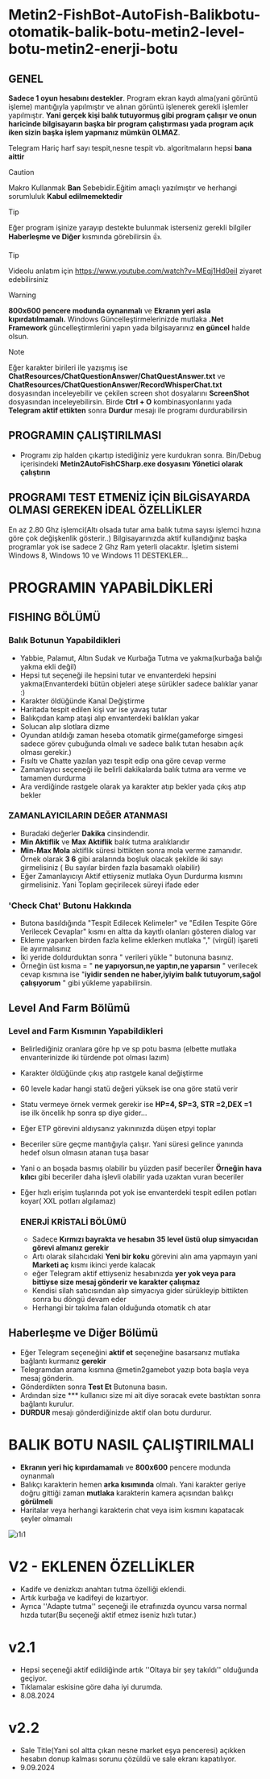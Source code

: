 # Metin2-FishBot-AutoFish-Balikbotu-otomatik-balik-botu-metin2-level-botu-metin2-enerji-botu

## GENEL 

**Sadece 1 oyun hesabını destekler**. Program ekran kaydı alma(yani görüntü işleme) mantığıyla yapılmıştır ve alınan görüntü işlenerek gerekli işlemler yapılmıştır. **Yani gerçek kişi balık tutuyormuş gibi program çalışır ve onun haricinde bilgisayarın başka bir program çalıştırması yada program açık iken sizin başka işlem yapmanız mümkün OLMAZ**.

Telegram Hariç harf sayı tespit,nesne tespit vb. algoritmaların hepsi **bana aittir**

> [!CAUTION]
> Makro Kullanmak **Ban** Sebebidir.Eğitim amaçlı yazılmıştır ve herhangi sorumluluk **Kabul edilmemektedir**


> [!TIP]
> Eğer program işinize yarayıp destekte bulunmak isterseniz gerekli bilgiler **Haberleşme ve Diğer** kısmında görebilirsin :+1:.

> [!TIP]
> Videolu anlatım için https://www.youtube.com/watch?v=MEqj1Hd0eiI  ziyaret edebilirsiniz

> [!WARNING]
> **800x600 pencere modunda oynanmalı** ve **Ekranın yeri asla kıpırdatılmamalı.**
> Windows Güncelleştirmelerinizde mutlaka **.Net Framework** güncelleştirmlerini yapın yada bilgisayarınız **en güncel** halde olsun.


> [!NOTE]
> Eğer karakter birileri ile yazışmış ise **ChatResources/ChatQuestionAnswer/ChatQuestAnswer.txt** ve
> **ChatResources/ChatQuestionAnswer/RecordWhisperChat.txt** dosyasından inceleyebilir
> ve çekilen screen shot dosyalarını **ScreenShot** dosyasından inceleyebilirsin.
> Birde **Ctrl + O** kombinasyonlarını yada **Telegram aktif ettikten** sonra
> **Durdur** mesajı ile programı durdurabilirsin



## PROGRAMIN ÇALIŞTIRILMASI
* Programı zip halden çıkartıp istediğiniz yere kurdukran sonra. Bin/Debug içerisindeki **Metin2AutoFishCSharp.exe dosyasını Yönetici olarak çalıştırın**

## PROGRAMI TEST ETMENİZ İÇİN BİLGİSAYARDA OLMASI GEREKEN İDEAL ÖZELLİKLER

En az 2.80 Ghz işlemci(Altı olsada tutar ama balık tutma sayısı işlemci hızına göre çok değişkenlik gösterir..)
Bilgisayarınızda aktif kullandığınız başka programlar yok ise sadece 2 Ghz Ram yeterli olacaktır.
İşletim sistemi Windows 8, Windows 10 ve Windows 11 DESTEKLER...

# PROGRAMIN YAPABİLDİKLERİ

## FISHING BÖLÜMÜ

### Balık Botunun Yapabildikleri

- Yabbie, Palamut, Altın Sudak ve Kurbağa Tutma ve yakma(kurbağa balığı yakma ekli değil)
- Hepsi tut seçeneği ile hepsini tutar ve envanterdeki hepsini yakma(Envanterdeki bütün objeleri ateşe sürükler sadece balıklar yanar :) 
- Karakter öldüğünde Kanal Değiştirme
- Haritada tespit edilen kişi var ise yavaş tutar
- Balıkçıdan kamp ataşi alıp envanterdeki balıkları yakar
- Solucan alıp slotlara dizme
- Oyundan atıldığı zaman heseba otomatik girme(gameforge simgesi sadece görev çubuğunda olmalı ve sadece balık tutan hesabın açık olması gerekir.)
- Fısıltı ve Chatte yazılan yazı tespit edip ona göre cevap verme
- Zamanlayıcı seçeneği ile belirli dakikalarda balık tutma ara verme ve tamamen durdurma
- Ara verdiğinde rastgele olarak ya karakter atıp bekler yada çıkış atıp bekler

 ### ZAMANLAYICILARIN DEĞER ATANMASI

 - Buradaki değerler **Dakika** cinsindendir.
 - **Min Aktiflik** ve **Max Aktiflik** balık tutma aralıklarıdır
 - **Min-Max Mola** aktiflik süresi bittikten sonra mola verme zamanıdır. Örnek olarak **3 6** gibi aralarında boşluk olacak şekilde iki sayı girmelisiniz ( Bu sayılar birden fazla basamaklı olabilir)
 - Eğer Zamanlayıcıyı Aktif ettiyseniz mutlaka Oyun Durdurma kısmını girmelisiniz. Yani Toplam geçirilecek süreyi ifade eder

   
  ### 'Check Chat' Butonu Hakkında

  - Butona basıldığında "Tespit Edilecek Kelimeler" ve "Edilen Tespite Göre Verilecek Cevaplar" kısmı en altta da kayıtlı olanları gösteren dialog var
  - Ekleme yaparken birden fazla kelime eklerken mutlaka "," (virgül) işareti ile ayırmalısınız
  - İki yeride doldurduktan sonra " verileri yükle " butonuna basınız.
  - Örneğin üst kısma = " **ne yapıyorsun,ne yaptın,ne yaparsın** " verilecek cevap kısmına ise "**iyidir senden ne haber,iyiyim balık tutuyorum,sağol çalışıyorum** " gibi yükleme yapabilirsin.

 ## Level And Farm Bölümü

 ### Level and Farm Kısmının Yapabildikleri

 - Belirlediğiniz oranlara göre hp ve sp potu basma (elbette mutlaka envanterinizde iki türdende pot olması lazım)
 - Karakter öldüğünde çıkış atıp rastgele kanal değiştirme
 - 60 levele kadar hangi statü değeri yüksek ise ona göre statü verir
 - Statu vermeye örnek vermek gerekir ise **HP=4, SP=3, STR =2,DEX =1** ise ilk öncelik hp sonra sp diye gider...
 - Eğer ETP görevini aldıysanız yakınınızda düşen etpyi toplar
 - Beceriler süre geçme mantığıyla çalışır. Yani süresi gelince yanında hedef olsun olmasın atanan tuşa basar
 - Yani o an boşada basmış olabilir bu yüzden pasif beceriler **Örneğin hava kılıcı** gibi beceriler daha işlevli olabilir yada uzaktan vuran beceriler
 - Eğer hızlı erişim tuşlarında pot yok ise envanterdeki tespit edilen potları koyar( XXL potları algılamaz)

   ### ENERJİ KRİSTALİ BÖLÜMÜ

   - Sadece **Kırmızı bayrakta ve hesabın 35 level üstü olup simyacıdan görevi almanız gerekir**
   - Artı olarak silahcıdaki **Yeni bir koku** görevini alın ama yapmayın yani **Marketi aç** kısmı ikinci yerde kalacak
   - eğer Telegram aktif ettiyseniz hesabınızda **yer yok veya para bittiyse size mesaj gönderir ve karakter çalışmaz**
   - Kendisi silah satıcısından alıp simyacıya gider sürükleyip bittikten sonra bu döngü devam eder
   - Herhangi bir takılma falan olduğunda otomatik ch atar
   
## Haberleşme ve Diğer Bölümü

- Eğer Telegram seçeneğini **aktif et** seçeneğine basarsanız mutlaka bağlantı kurmanız **gerekir**
- Telegramdan arama kısmına @metin2gamebot yazıp bota başla veya mesaj gönderin.
- Gönderdikten sonra **Test Et** Butonuna basın.
- Ardından size *** kullanıcı size mi ait diye soracak evete bastıktan sonra bağlantı kurulur.
- **DURDUR** mesajı gönderdiğinizde aktif olan botu durdurur.

# BALIK BOTU NASIL ÇALIŞTIRILMALI
* **Ekranın yeri hiç kıpırdamamalı** ve **800x600** pencere modunda oynanmalı
* Balıkçı karakterin hemen **arka kısımında** olmalı. Yani karakter geriye doğru gittiği zaman **mutlaka** karakterin kamera açısından balıkçı **görülmeli**
* Haritalar veya herhangi karakterin chat veya isim kısmını kapatacak şeyler olmamalı

![ı1ı1](https://github.com/user-attachments/assets/98d1c4ed-6728-4761-b873-b8842fe8c994)

# V2 - EKLENEN ÖZELLİKLER
- Kadife ve denizkızı anahtarı tutma özelliği eklendi.
- Artık kurbağa ve kadifeyi de kızartıyor.
- Ayrıca ''Adapte tutma'' seçeneği ile etrafınızda oyuncu varsa normal hızda tutar(Bu seçeneği aktif etmez iseniz hızlı tutar.)
# v2.1 
- Hepsi seçeneği aktif edildiğinde artık ''Oltaya bir şey takıldı'' olduğunda geçiyor. 
- Tıklamalar eskisine göre daha iyi durumda. 
- 8.08.2024
# v2.2
- Sale Title(Yani sol altta çıkan nesne market eşya penceresi) açıkken hesabın donup kalması sorunu çözüldü ve sale ekranı kapatılıyor.
- 9.09.2024





